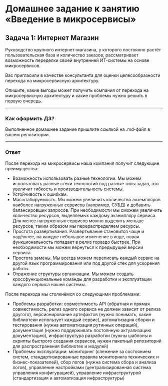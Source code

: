 # Домашнее задание к занятию «Введение в микросервисы»

## Задача 1: Интернет Магазин

Руководство крупного интернет-магазина, у которого постоянно растёт пользовательская база и количество заказов, рассматривает возможность переделки своей внутренней   ИТ-системы на основе микросервисов. 

Вас пригласили в качестве консультанта для оценки целесообразности перехода на микросервисную архитектуру. 

Опишите, какие выгоды может получить компания от перехода на микросервисную архитектуру и какие проблемы нужно решить в первую очередь.

---

### Как оформить ДЗ?

Выполненное домашнее задание пришлите ссылкой на .md-файл в вашем репозитории.

---

### Ответ

После перехода на микросервисы наша компания получит следующие преимущества:
- Возможность использовать разные технологии. Мы можем использовать разные стеки технологий под разные типы задач, это увеличит гибкость и производительность системы.
- Устойчивость к ошибкам. 
- Масштабируемость. Мы можем увеличить количество экземпляров наиболее нагруженных сервисов (например, СУБД) и добавить балансировщик запросов. При неободимости мы сможем увеличить количество ресурсов, выделяемых каждому экземпляру сервиса. Для менее нагруженных сервисов можно выделить меньше ресурсов, таким образом мы перераспределяем ресурсы.
- Простота развёртывания. Развёртывание становится чаще и надёжнее, на каждое небольшое изменение в коде, новая функциональность попадает в релиз гораздо быстрее. При необходимости мы можем вернуться к предыдущей версии сервиса.
- Простота замены. Мы всегда можем переписать каждый сервис на другой язык программирования или под другой стек для ускорения работы.
- Отражение структуры организации. Мы можем создать кроссфункциональные команды для разработки и эксплуатации каждого сервиса нашей системы.

После перехода мы столкнёмся со следующими проблемами:
- Проблемы разработки: совместимость API (обратная и прямая совместимость, релиз одного сервиса не должен зависит от релиза другого), версионирование артефактов (нужно понимать, какие библиотеки использует каждый сервис), автоматизация сборки и тестирования (нужна автоматизация рутинных операций), документация (нужно поддерживать постоянную актуализацию документацию), инфраструктура разработки (нужны шаблоны и скрипты быстрого создания сервисов, нужен пакетный репозиторий для распространения библиотек и модулей)
- Проблемы эксплуатации: мониторинг (слежение за состоянием систем, стандартизированные правила мониторинга технических и бизнес-показателей), сбор логов (нужна система сбора и анализа логов), управление настройками (централизированная система управления конфигурацией), управление инфраструктурой (стандартизация и автоматизация инфраструктуры)
